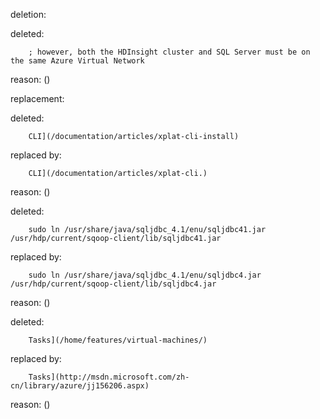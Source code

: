 deletion:

deleted:

		; however, both the HDInsight cluster and SQL Server must be on the same Azure Virtual Network

reason: ()

replacement:

deleted:

		CLI](/documentation/articles/xplat-cli-install)

replaced by:

		CLI](/documentation/articles/xplat-cli.)

reason: ()

deleted:

		sudo ln /usr/share/java/sqljdbc_4.1/enu/sqljdbc41.jar /usr/hdp/current/sqoop-client/lib/sqljdbc41.jar

replaced by:

		sudo ln /usr/share/java/sqljdbc_4.1/enu/sqljdbc4.jar /usr/hdp/current/sqoop-client/lib/sqljdbc4.jar

reason: ()

deleted:

		Tasks](/home/features/virtual-machines/)

replaced by:

		Tasks](http://msdn.microsoft.com/zh-cn/library/azure/jj156206.aspx)

reason: ()

